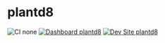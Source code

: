 # plantd8

![CI none](https://img.shields.io/badge/ci-none-orange.svg)
[![Dashboard plantd8](https://img.shields.io/badge/dashboard-plantd8-yellow.svg)](https://dashboard.pantheon.io/sites/3d3bf61c-b78f-4e66-91ae-d562622b6c8b#dev/code)
[![Dev Site plantd8](https://img.shields.io/badge/site-plantd8-blue.svg)](http://dev-plantd8.pantheonsite.io/)